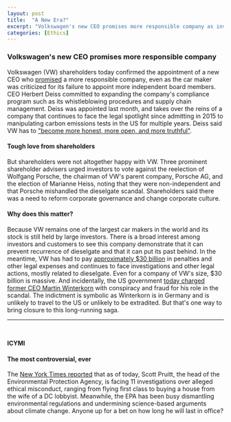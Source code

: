 ```yaml
---
layout: post
title:  "A New Era?"
excerpt: "Volkswagen's new CEO promises more responsible company as investors call for reforms. ICYMI, the EPA head is now facing 11 investigations for ethical misconduct."
categories: [Ethics]
---
```


### Volkswagen's new CEO promises more responsible company

Volkswagen (VW) shareholders today confirmed the appointment of a new CEO who <a href="http://www.cityam.com/285268/new-volkswagen-ceo-herbert-diess-heralds-era-corporate" target="_blank">promised</a> a more responsible company, even as the car maker was criticized for its failure to appoint more independent board members. CEO Herbert Deiss committed to expanding the company's compliance program such as its whistleblowing procedures and supply chain management. Deiss was appointed last month, and takes over the reins of a company that continues to face the legal spotlight since admitting in 2015 to manipulating carbon emissions tests in the US for multiple years. Deiss said VW has to <a href="https://www.bloomberg.com/news/articles/2018-05-03/vw-ceo-urges-corporate-culture-change-amid-sweeping-revamp" target="_blank">"become more honest, more open, and more truthful"</a>.

#### Tough love from shareholders

But shareholders were not altogether happy with VW. Three prominent shareholder advisers urged investors to vote against the reelection of Wolfgang Porsche, the chairman of VW's parent company, Porsche AG, and the election of Marianne Heiss, noting that they were non-independent and that Porsche mishandled the dieselgate scandal. Shareholders said there was a need to reform corporate governance and change corporate culture.

#### Why does this matter?

Because VW remains one of the largest car makers in the world and its stock is still held by large investors. There is a broad interest among investors and customers to see this company demonstrate that it can prevent recurrence of dieselgate and that it can put its past behind. In the meantime, VW has had to pay <a href="https://www.bloomberg.com/news/articles/2018-05-03/vw-ceo-urges-corporate-culture-change-amid-sweeping-revamp" target="_blank">approximately $30 billion</a> in penalties and other legal expenses and continues to face investigations and other legal actions, mostly related to dieselgate. Even for a company of VW's size, $30 billion is massive. And incidentally, the US government <a href="https://www.bloomberg.com/news/articles/2018-05-03/ex-vw-ceo-winterkorn-charged-by-u-s-in-diesel-cheating-case" target="_blank">today charged former CEO Martin Winterkorn</a> with conspiracy and fraud for his role in the scandal. The indictment is symbolic as Winterkorn is in Germany and is unlikely to travel to the US or unlikely to be extradited. But that's one way to bring closure to this long-running saga.

* * *
<br />

**ICYMI**

#### **The most controversial, ever**

The <a href="https://www.nytimes.com/2018/05/03/us/scott-pruitt-lobbyist-house.html?hp&action=click&pgtype=Homepage&clickSource=story-heading&module=first-column-region&region=top-news&WT.nav=top-news" target="_blank">New York Times reported</a> that as of today, Scott Pruitt, the head of the Environmental Protection Agency, is facing 11 investigations over alleged ethical misconduct, ranging from flying first class to buying a house from the wife of a DC lobbyist. Meanwhile, the EPA has been busy dismantling environmental regulations and undermining science-based arguments about climate change. Anyone up for a bet on how long he will last in office?
